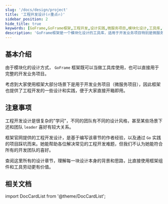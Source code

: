 ```yaml
---
slug: '/docs/design/project'
title: '工程开发设计(🔥重点🔥)'
sidebar_position: 2
hide_title: true
keywords: [GoFrame,GoFrame框架,工程开发,设计实践,微服务项目,模块化设计,工具库,开箱即用,项目踩坑,开发团队]
description: 'GoFrame框架是一个模块化设计的工具库，适用于开发业务项目特别是微服务项目。本文档提供了工程开发设计和实践，通过丰富的经验帮助开发者解决常见难题，同时强调理解设计背景和思路对推动团队开发的价值。'
---
```


## 基本介绍

由于模块化的设计方式， `GoFrame` 框架既可以当做工具库使用，也可以直接用于完整的开发业务项目。

考虑到大家使用框架大部分场景下是用于开发业务项目（微服务项目），因此框架也提供了工程开发的一些设计和实践，便于大家直接开箱即用。

## 注意事项

工程开发设计是很复杂的"学问"，不同的团队有不同的设计风格，甚至某些场景下还和团队 `leader` 喜好有较大关系。

框架官网提供的工程开发设计，是基于编写该章节的作者经验，以及通过 `Go` 实践的项目踩坑而来。她能帮助各位解决常见的工程开发难题，但我们不认为她能符合所有的开发团队的喜好。

查阅这里所有的设计章节，理解每一块设计本身的背景和思路，比直接使用框架组件和工具劳动更有价值。

## 相关文档
import DocCardList from '@theme/DocCardList';

<DocCardList />